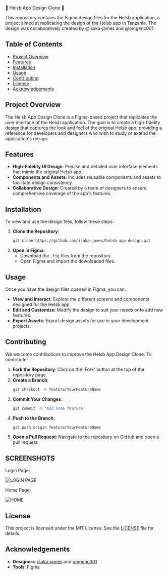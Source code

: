 🎨 Helsb App Design Clone 📱

This repository contains the Figma design files for the Helsb application, a project aimed at replicating the design of the Helsb app in Tanzania. The design was collaboratively created by @isaka-james and @omgenc001.

## Table of Contents

- [Project Overview](#project-overview)
- [Features](#features)
- [Installation](#installation)
- [Usage](#usage)
- [Contributing](#contributing)
- [License](#license)
- [Acknowledgements](#acknowledgements)

## Project Overview

The Helsb App Design Clone is a Figma-based project that replicates the user interface of the Helsb application. The goal is to create a high-fidelity design that captures the look and feel of the original Helsb app, providing a reference for developers and designers who wish to study or extend the application's design.

## Features

- **High-Fidelity UI Design**: Precise and detailed user interface elements that mimic the original Helsb app.
- **Components and Assets**: Includes reusable components and assets to facilitate design consistency.
- **Collaborative Design**: Created by a team of designers to ensure comprehensive coverage of the app's features.

## Installation

To view and use the design files, follow these steps:

1. **Clone the Repository**:
   ```bash
   git clone https://github.com/isaka-james/helsb-app-design.git
   ```
2. **Open in Figma**:
   - Download the `.fig` files from the repository.
   - Open Figma and import the downloaded files.

## Usage

Once you have the design files opened in Figma, you can:

- **View and Interact**: Explore the different screens and components designed for the Helsb app.
- **Edit and Customize**: Modify the design to suit your needs or to add new features.
- **Export Assets**: Export design assets for use in your development projects.

## Contributing

We welcome contributions to improve the Helsb App Design Clone. To contribute:

1. **Fork the Repository**: Click on the 'Fork' button at the top of the repository page.
2. **Create a Branch**: 
   ```bash
   git checkout -b feature/YourFeatureName
   ```
3. **Commit Your Changes**: 
   ```bash
   git commit -m 'Add some feature'
   ```
4. **Push to the Branch**: 
   ```bash
   git push origin feature/YourFeatureName
   ```
5. **Open a Pull Request**: Navigate to the repository on GitHub and open a pull request.

## SCREENSHOTS
Login Page:

![LOGIN PAGE](https://github.com/isaka-james/helsb-app-design/assets/76619967/a5797aba-62f2-4b70-adda-1aec9d1c86ef)

Home Page:

![HOME](https://github.com/isaka-james/helsb-app-design/assets/76619967/b53c2d96-96ce-43a1-8d17-12b03b77a3d5)


## License

This project is licensed under the MIT License. See the [LICENSE](LICENSE) file for details.

## Acknowledgements

- **Designers**: [isaka-james](https://github.com/isaka-james) and [omgenc001](https://github.com/omgenc001)
- **Tools**: Figma
